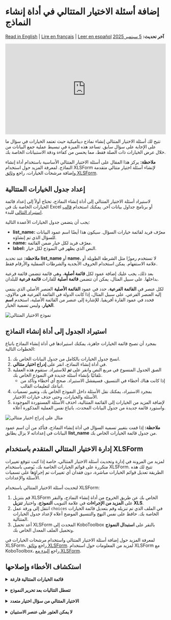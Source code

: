 # إضافة أسئلة الاختيار المتتالي في أداة إنشاء النماذج
<a href="../cascading_select.html">Read in English</a> | <a href="../fr/cascading_select.html">Lire en français</a> | <a href="../es/cascading_select.html">Leer en español</a>
**آخر تحديث:** <a href="https://github.com/kobotoolbox/docs/blob/d3acfe1ff9024088d8786974939afa969289bf79/source/cascading_select.md" class="reference">5 سبتمبر 2025</a>

<iframe src="https://www.youtube.com/embed/JDDNmErhV7o?si=S2k3G0sadiFJursu" style="width: 100%; aspect-ratio: 16 / 9; height: auto; border: 0;" title="YouTube video player" frameborder="0" allow="accelerometer; autoplay; clipboard-write; encrypted-media; gyroscope; picture-in-picture; web-share" allowfullscreen></iframe>

تتيح لك أسئلة الاختيار المتتالي إنشاء نماذج ديناميكية حيث تعتمد الخيارات في سؤال ما على الإجابة على سؤال سابق. تساعد هذه الميزة في تبسيط عملية جمع البيانات من خلال عرض الخيارات ذات الصلة فقط، مما يحسن من كفاءة ودقة الاستبيانات الخاصة بك.

<p class="note">
  <strong>ملاحظة:</strong> يركز هذا المقال على أسئلة الاختيار المتتالي الأساسية باستخدام أداة إنشاء النماذج. لمعرفة المزيد حول استخدام XLSForm لإنشاء أسئلة اختيار متتالي متقدمة وإضافة مرشحات الخيارات، راجع <a href="https://xlsform.org/en/#cascading-selects">وثائق XLSForm</a>.
</p>

## إعداد جدول الخيارات المتتالية

لاستيراد أسئلة الاختيار المتتالي إلى أداة إنشاء النماذج، تحتاج أولاً إلى إعداد قائمة الخيارات الخاصة بك في Excel أو برنامج جداول بيانات آخر. يمكنك استخدام <a href="https://docs.google.com/spreadsheets/d/1C_uDOkjjbv5Kx3lyOY7ORwM-muW6BKVzdaPMB1X8-2A/edit?gid=0#gid=0">قالب استيراد التتالي</a> للبدء.

يجب أن يتضمن جدول الخيارات الأعمدة التالية:
- **list_name:** معرّف فريد لقائمة خيارات السؤال. سيكون هذا أيضًا اسم عمود البيانات للسؤال الذي تم إنشاؤه.
- **name:** معرّف فريد لكل خيار ضمن القائمة.
- **label:** النص الذي يظهر في النموذج لكل خيار.

<p class="note">
  <strong>ملاحظة:</strong> عند تحديد <strong>list_name</strong> أو <strong>name</strong>، لا تستخدم رموزًا مثل الشرطة الطويلة أو علامة الاستفهام. يمكن استخدام الحروف الأبجدية والشرطات السفلية والأرقام فقط.
</p>

بعد ذلك، يجب عليك إضافة عمود لكل **قائمة أصلية**، وهي قائمة تتضمن قائمة فرعية بداخلها. على سبيل المثال، يمكن أن تتضمن **قائمة أصلية** للقارات **قائمة فرعية** للبلدان.

لكل عنصر في **القائمة الفرعية**، حدد في عمود **القائمة الأصلية** العنصر الأصلي الذي ينتمي إليه العنصر الفرعي. على سبيل المثال، إذا كانت الدولة في القائمة الفرعية هي مالاوي، فحدد في عمود القارة أفريقيا. للإشارة إلى عنصر من القائمة الأصلية، استخدم **اسم الخيار**، وليس تسمية الخيار.

![نموذج الاختيار المتتالي](images/cascading_select/sample.png)

## استيراد الجدول إلى أداة إنشاء النماذج

بمجرد أن تصبح قائمة الخيارات جاهزة، يمكنك استيرادها في أداة إنشاء النماذج باتباع الخطوات التالية:
1. انسخ جدول الخيارات بالكامل من جدول البيانات الخاص بك.
2. في أداة إنشاء النماذج، انقر على <i class="k-icon-cascading"></i> **إدراج اختيار متتالي**.
3. الصق الجدول المنسوخ في مربع النص وانقر على **تم** للاستيراد. ستقوم هذه العملية تلقائيًا بإنشاء أسئلة جديدة في النموذج الخاص بك.
    - إذا كانت هناك أخطاء في التنسيق، فسيفشل الاستيراد. صحح أي أخطاء وتأكد من اتباعك لتعليمات القالب.
4. بمجرد الاستيراد، يمكنك نقل الأسئلة داخل النموذج الخاص بك، وتغيير تسميات الأسئلة والخيارات، وحتى حذف خيارات الاختيار.
5. لإضافة المزيد من الخيارات إلى القائمة المتتالية، احذف الأسئلة المستوردة الموجودة واستورد قائمة جديدة من جدول البيانات المحدث، باتباع نفس العملية المذكورة أعلاه.

![مثال على إدراج اختيار متتالي](images/cascading_select/insert_cascading_select.png)

<p class="note">
  <strong>ملاحظة:</strong> إذا قمت بتغيير تسمية السؤال في أداة إنشاء النماذج، فتأكد من أن اسم عمود البيانات في إعداداته لا يزال يطابق <strong>list_name</strong> من جدول قائمة الخيارات الخاص بك.
</p>

## إدارة الاختيار المتتالي المتقدم باستخدام XLSForm

لمزيد من المرونة في إدارة وتحديث أسئلة الاختيار المتتالي، خاصة إذا كنت تتوقع تغييرات متكررة على قوائم الخيارات الخاصة بك، يُوصى باستخدام XLSForm. تتيح لك هذه الطريقة تعديل قوائم الخيارات مباشرة، دون فقدان أي تغييرات تم إجراؤها على تسميات الأسئلة والإعدادات.

لتحديث أسئلة الاختيار المتتالي باستخدام XLSForm:
1. قم بتنزيل XLSForm الخاص بك عن طريق الخروج من أداة إنشاء النماذج، والنقر على <i class="k-icon-more"></i><strong>المزيد من الإجراءات</strong> في علامة التبويب <strong>النموذج</strong>، واختيار <strong>تنزيل XLS</strong>.
2. انتقل إلى ورقة عمل `choices` في الملف الذي تم تنزيله وقم بتعديل قائمة الخيارات الخاصة بك. حافظ على نفس النهج والتنسيق الموضح أعلاه لإعداد جدول الخيارات المتتالية.
3. أعد تحميل XLSForm المحدث إلى KoboToolbox بالنقر على <strong>استبدال النموذج</strong> وتحميل الملف المعدل الخاص بك.

<p class="note">
    لمعرفة المزيد حول إضافة أسئلة الاختيار المتتالي واستخدام مرشحات الخيارات في XLSForm، راجع <a href="https://xlsform.org/en/#cascading-selects">وثائق XLSForm</a>. لمزيد من المعلومات حول استخدام XLSForm مع KoboToolbox، راجع <a href="https://support.kobotoolbox.org/getting_started_xlsform.html">البدء مع XLSForm</a>. 
</p>

## استكشاف الأخطاء وإصلاحها
<details>
<summary><strong>قائمة الخيارات المتتالية فارغة</strong></summary>
إذا كانت قائمة الخيارات للسؤال الفرعي فارغة، فإن القائمة الفرعية لا ترى تطابقًا في القائمة الأصلية. تحقق من أن أسماء الخيارات لا تحتوي على أي رموز (حروف وأرقام وشرطات سفلية فقط) وأن كل خيار أصلي لديه عنصر فرعي واحد على الأقل مرتبط به.
</details>
<br>
<details>
<summary><strong>تتعطل التتاليات بعد تحرير النموذج</strong></summary>
يمكن أن تؤدي إعادة تسمية سؤال أو تحرير قوائم الخيارات إلى تغيير الكود الخلفي الذي يعتمد عليه التتالي. عند إعادة تسمية سؤال، تأكد من أن <strong>اسم عمود البيانات</strong> يظل كما هو مثل <strong>list_name</strong> المقابل. بالنسبة لتعديلات قوائم الخيارات الكبيرة، إما أن تعيد بناء التتالي من الصفر أو قم بتنزيل XLSForm، وقم بإجراء التغييرات هناك، ثم قم بتحميله مرة أخرى.
</details>
<br>
<details>
<summary><strong>الاختيار المتتالي من سؤال اختيار متعدد</strong></summary>
تم تصميم ميزة الاختيار المتتالي في أداة إنشاء النماذج لأسئلة <strong>اختيار واحد</strong> فقط. يتطلب بناء تتالي يبدأ من سؤال <strong>اختيار متعدد</strong> استخدام XLSForm. 
لمعرفة المزيد حول الاختيار المتتالي المتقدم باستخدام XLSForm، راجع <a href="https://xlsform.org/en/#cascading-selects">وثائق XLSForm</a>.
</details>
<br>
<details>
<summary><strong>لا يمكن العثور على عنصر الاستبيان</strong></summary>
يعني الخطأ الذي يشير إلى أنه لا يمكن العثور على عنصر الاستبيان عادةً أن الكود الداخلي لا يتطابق مع توقعات التتالي. لإصلاح ذلك، افتح إعدادات السؤال، وحدد موقع <strong>اسم عمود البيانات</strong>، وأعده إلى القيمة الأصلية (والتي يجب أن تتطابق مع <strong>list_name</strong> المقابل) قبل إعادة نشر النموذج الخاص بك.
</details>